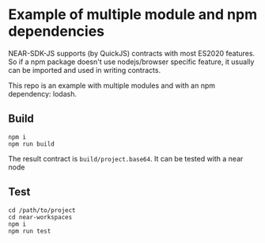 # Example of multiple module and npm dependencies

NEAR-SDK-JS supports (by QuickJS) contracts with most ES2020 features. So if a npm package doesn't use nodejs/browser specific feature, it usually can be imported and used in writing contracts.

This repo is an example with multiple modules and with an npm dependency: lodash.

## Build
```
npm i
npm run build
```

The result contract is `build/project.base64`. It can be tested with a near node

## Test

```
cd /path/to/project
cd near-workspaces
npm i
npm run test
```
